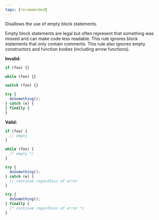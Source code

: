 ```yaml
---
tags: [recommended]
---
```


Disallows the use of empty block statements.

Empty block statements are legal but often represent that something was missed
and can make code less readable. This rule ignores block statements that only
contain comments. This rule also ignores empty constructors and function bodies
(including arrow functions).

**Invalid:**

```typescript
if (foo) {}

while (foo) {}

switch (foo) {}

try {
  doSomething();
} catch (e) {
} finally {
}
```

**Valid:**

```typescript
if (foo) {
  // empty
}

while (foo) {
  /* empty */
}

try {
  doSomething();
} catch (e) {
  // continue regardless of error
}

try {
  doSomething();
} finally {
  /* continue regardless of error */
}
```
